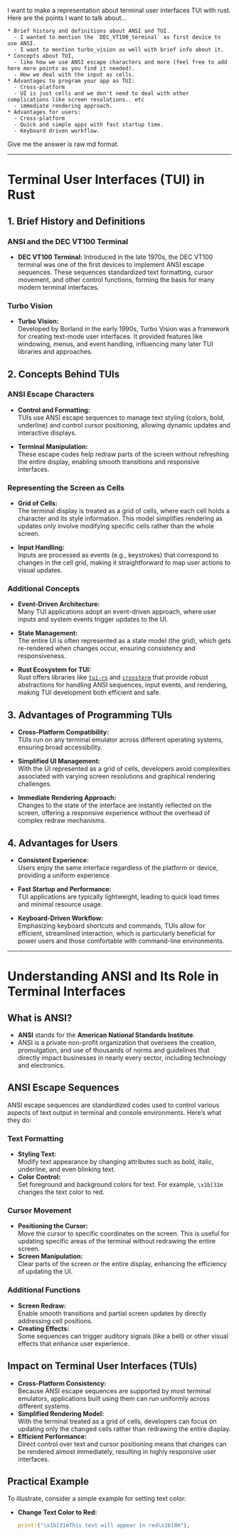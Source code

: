 I want to make a representation about terminal user interfaces TUI with rust. Here are the points I want to talk about...
```
* Brief history and definitions about ANSI and TUI. 
  - I wanted to mention the `DEC_VT100_terminal` as first device to use ANSI.
  - I want to mention turbo_vision as well with brief info about it.
* Concepts about TUI, 
  - like how we use ANSI escape characters and more (feel free to add here more points as you find it needed).
  - How we deal with the input as cells.
* Advantages to program your app as TUI:
  - Cross-platform
  - UI is just cells and we don't need to deal with other complications like screen resolutions.. etc
  - immediate rendering approach.
* Advantages for users:
  - Cross-platform
  - Quick and simple apps with fast startup time.
  - Keyboard driven workflow.
```
Give me the answer is raw md format.


-----------------------


# Terminal User Interfaces (TUI) in Rust

## 1. Brief History and Definitions

### ANSI and the DEC VT100 Terminal
- **DEC VT100 Terminal:** 
  Introduced in the late 1970s, the DEC VT100 terminal was one of the first devices to implement ANSI escape sequences. These sequences standardized text formatting, cursor movement, and other control functions, forming the basis for many modern terminal interfaces.

### Turbo Vision
- **Turbo Vision:**  
  Developed by Borland in the early 1990s, Turbo Vision was a framework for creating text-mode user interfaces. It provided features like windowing, menus, and event handling, influencing many later TUI libraries and approaches.

## 2. Concepts Behind TUIs

### ANSI Escape Characters
- **Control and Formatting:**  
  TUIs use ANSI escape sequences to manage text styling (colors, bold, underline) and control cursor positioning, allowing dynamic updates and interactive displays.
  
- **Terminal Manipulation:**  
  These escape codes help redraw parts of the screen without refreshing the entire display, enabling smooth transitions and responsive interfaces.

### Representing the Screen as Cells
- **Grid of Cells:**  
  The terminal display is treated as a grid of cells, where each cell holds a character and its style information. This model simplifies rendering as updates only involve modifying specific cells rather than the whole screen.

- **Input Handling:**  
  Inputs are processed as events (e.g., keystrokes) that correspond to changes in the cell grid, making it straightforward to map user actions to visual updates.

### Additional Concepts
- **Event-Driven Architecture:**  
  Many TUI applications adopt an event-driven approach, where user inputs and system events trigger updates to the UI.
  
- **State Management:**  
  The entire UI is often represented as a state model (the grid), which gets re-rendered when changes occur, ensuring consistency and responsiveness.

- **Rust Ecosystem for TUI:**  
  Rust offers libraries like [`tui-rs`](https://github.com/fdehau/tui-rs) and [`crossterm`](https://github.com/crossterm-rs/crossterm) that provide robust abstractions for handling ANSI sequences, input events, and rendering, making TUI development both efficient and safe.

## 3. Advantages of Programming TUIs

- **Cross-Platform Compatibility:**  
  TUIs run on any terminal emulator across different operating systems, ensuring broad accessibility.

- **Simplified UI Management:**  
  With the UI represented as a grid of cells, developers avoid complexities associated with varying screen resolutions and graphical rendering challenges.

- **Immediate Rendering Approach:**  
  Changes to the state of the interface are instantly reflected on the screen, offering a responsive experience without the overhead of complex redraw mechanisms.

## 4. Advantages for Users

- **Consistent Experience:**  
  Users enjoy the same interface regardless of the platform or device, providing a uniform experience.

- **Fast Startup and Performance:**  
  TUI applications are typically lightweight, leading to quick load times and minimal resource usage.

- **Keyboard-Driven Workflow:**  
  Emphasizing keyboard shortcuts and commands, TUIs allow for efficient, streamlined interaction, which is particularly beneficial for power users and those comfortable with command-line environments.


---------------------


# Understanding ANSI and Its Role in Terminal Interfaces

## What is ANSI?
- **ANSI** stands for the **American National Standards Institute**.
- ANSI is a private non-profit organization that oversees the creation, promulgation, and use of thousands of norms and guidelines that directly impact businesses in nearly every sector, including technology and electronics.

## ANSI Escape Sequences
ANSI escape sequences are standardized codes used to control various aspects of text output in terminal and console environments. Here’s what they do:

### Text Formatting
- **Styling Text:**  
  Modify text appearance by changing attributes such as bold, italic, underline, and even blinking text.
- **Color Control:**  
  Set foreground and background colors for text. For example, `\x1b[31m` changes the text color to red.

### Cursor Movement
- **Positioning the Cursor:**  
  Move the cursor to specific coordinates on the screen. This is useful for updating specific areas of the terminal without redrawing the entire screen.
- **Screen Manipulation:**  
  Clear parts of the screen or the entire display, enhancing the efficiency of updating the UI.

### Additional Functions
- **Screen Redraw:**  
  Enable smooth transitions and partial screen updates by directly addressing cell positions.
- **Creating Effects:**  
  Some sequences can trigger auditory signals (like a bell) or other visual effects that enhance user experience.

## Impact on Terminal User Interfaces (TUIs)
- **Cross-Platform Consistency:**  
  Because ANSI escape sequences are supported by most terminal emulators, applications built using them can run uniformly across different systems.
- **Simplified Rendering Model:**  
  With the terminal treated as a grid of cells, developers can focus on updating only the changed cells rather than redrawing the entire display.
- **Efficient Performance:**  
  Direct control over text and cursor positioning means that changes can be rendered almost immediately, resulting in highly responsive user interfaces.

## Practical Example
To illustrate, consider a simple example for setting text color:
- **Change Text Color to Red:**
  ```rust
  print!("\x1b[31mThis text will appear in red\x1b[0m");
